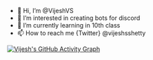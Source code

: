 - 👋 Hi, I’m @VijeshVS
- 👀 I’m interested in creating bots for discord
- 🌱 I’m currently learning in 10th class
- 📫 How to reach me  {Twitter} @vijeshsshetty

<!---
VijeshVS/VijeshVS is a ✨ special ✨ repository because its `README.md` (this file) appears on your GitHub profile.
You can click the Preview link to take a look at your changes.
--->

[![Vijesh's GitHub Activity Graph](https://activity-graph.herokuapp.com/graph?username=VijeshVS&theme=rogue)](https://github.com/vigneshshettyin)
<br>
